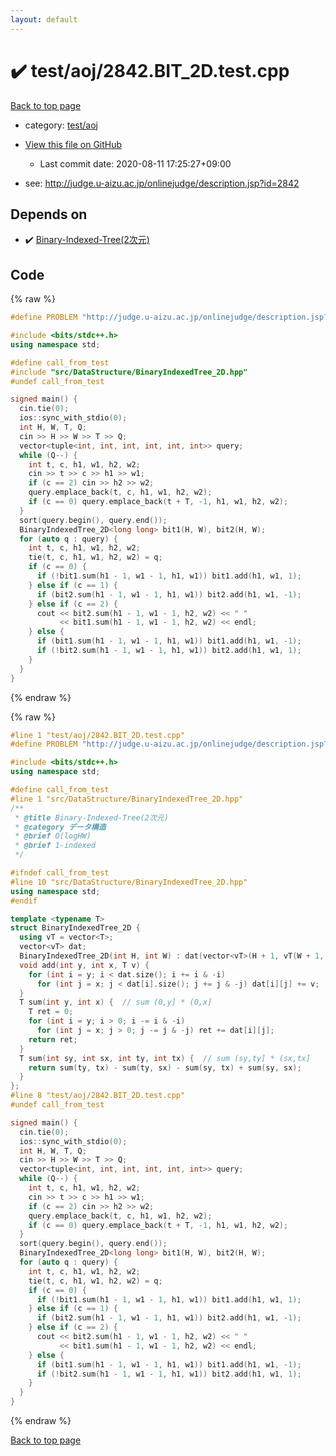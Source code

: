 ```yaml
---
layout: default
---
```


<!-- mathjax config similar to math.stackexchange -->
<script type="text/javascript" async
  src="https://cdnjs.cloudflare.com/ajax/libs/mathjax/2.7.5/MathJax.js?config=TeX-MML-AM_CHTML">
</script>
<script type="text/x-mathjax-config">
  MathJax.Hub.Config({
    TeX: { equationNumbers: { autoNumber: "AMS" }},
    tex2jax: {
      inlineMath: [ ['$','$'] ],
      processEscapes: true
    },
    "HTML-CSS": { matchFontHeight: false },
    displayAlign: "left",
    displayIndent: "2em"
  });
</script>

<script type="text/javascript" src="https://cdnjs.cloudflare.com/ajax/libs/jquery/3.4.1/jquery.min.js"></script>
<script src="https://cdn.jsdelivr.net/npm/jquery-balloon-js@1.1.2/jquery.balloon.min.js" integrity="sha256-ZEYs9VrgAeNuPvs15E39OsyOJaIkXEEt10fzxJ20+2I=" crossorigin="anonymous"></script>
<script type="text/javascript" src="../../../assets/js/copy-button.js"></script>
<link rel="stylesheet" href="../../../assets/css/copy-button.css" />


# :heavy_check_mark: test/aoj/2842.BIT_2D.test.cpp

<a href="../../../index.html">Back to top page</a>

* category: <a href="../../../index.html#0d0c91c0cca30af9c1c9faef0cf04aa9">test/aoj</a>
* <a href="{{ site.github.repository_url }}/blob/master/test/aoj/2842.BIT_2D.test.cpp">View this file on GitHub</a>
    - Last commit date: 2020-08-11 17:25:27+09:00


* see: <a href="http://judge.u-aizu.ac.jp/onlinejudge/description.jsp?id=2842">http://judge.u-aizu.ac.jp/onlinejudge/description.jsp?id=2842</a>


## Depends on

* :heavy_check_mark: <a href="../../../library/src/DataStructure/BinaryIndexedTree_2D.hpp.html">Binary-Indexed-Tree(2次元)</a>


## Code

<a id="unbundled"></a>
{% raw %}
```cpp
#define PROBLEM "http://judge.u-aizu.ac.jp/onlinejudge/description.jsp?id=2842"

#include <bits/stdc++.h>
using namespace std;

#define call_from_test
#include "src/DataStructure/BinaryIndexedTree_2D.hpp"
#undef call_from_test

signed main() {
  cin.tie(0);
  ios::sync_with_stdio(0);
  int H, W, T, Q;
  cin >> H >> W >> T >> Q;
  vector<tuple<int, int, int, int, int, int>> query;
  while (Q--) {
    int t, c, h1, w1, h2, w2;
    cin >> t >> c >> h1 >> w1;
    if (c == 2) cin >> h2 >> w2;
    query.emplace_back(t, c, h1, w1, h2, w2);
    if (c == 0) query.emplace_back(t + T, -1, h1, w1, h2, w2);
  }
  sort(query.begin(), query.end());
  BinaryIndexedTree_2D<long long> bit1(H, W), bit2(H, W);
  for (auto q : query) {
    int t, c, h1, w1, h2, w2;
    tie(t, c, h1, w1, h2, w2) = q;
    if (c == 0) {
      if (!bit1.sum(h1 - 1, w1 - 1, h1, w1)) bit1.add(h1, w1, 1);
    } else if (c == 1) {
      if (bit2.sum(h1 - 1, w1 - 1, h1, w1)) bit2.add(h1, w1, -1);
    } else if (c == 2) {
      cout << bit2.sum(h1 - 1, w1 - 1, h2, w2) << " "
           << bit1.sum(h1 - 1, w1 - 1, h2, w2) << endl;
    } else {
      if (bit1.sum(h1 - 1, w1 - 1, h1, w1)) bit1.add(h1, w1, -1);
      if (!bit2.sum(h1 - 1, w1 - 1, h1, w1)) bit2.add(h1, w1, 1);
    }
  }
}

```
{% endraw %}

<a id="bundled"></a>
{% raw %}
```cpp
#line 1 "test/aoj/2842.BIT_2D.test.cpp"
#define PROBLEM "http://judge.u-aizu.ac.jp/onlinejudge/description.jsp?id=2842"

#include <bits/stdc++.h>
using namespace std;

#define call_from_test
#line 1 "src/DataStructure/BinaryIndexedTree_2D.hpp"
/**
 * @title Binary-Indexed-Tree(2次元)
 * @category データ構造
 * @brief O(logHW)
 * @brief 1-indexed
 */

#ifndef call_from_test
#line 10 "src/DataStructure/BinaryIndexedTree_2D.hpp"
using namespace std;
#endif

template <typename T>
struct BinaryIndexedTree_2D {
  using vT = vector<T>;
  vector<vT> dat;
  BinaryIndexedTree_2D(int H, int W) : dat(vector<vT>(H + 1, vT(W + 1, 0))) {}
  void add(int y, int x, T v) {
    for (int i = y; i < dat.size(); i += i & -i)
      for (int j = x; j < dat[i].size(); j += j & -j) dat[i][j] += v;
  }
  T sum(int y, int x) {  // sum (0,y] * (0,x]
    T ret = 0;
    for (int i = y; i > 0; i -= i & -i)
      for (int j = x; j > 0; j -= j & -j) ret += dat[i][j];
    return ret;
  }
  T sum(int sy, int sx, int ty, int tx) {  // sum (sy,ty] * (sx,tx]
    return sum(ty, tx) - sum(ty, sx) - sum(sy, tx) + sum(sy, sx);
  }
};
#line 8 "test/aoj/2842.BIT_2D.test.cpp"
#undef call_from_test

signed main() {
  cin.tie(0);
  ios::sync_with_stdio(0);
  int H, W, T, Q;
  cin >> H >> W >> T >> Q;
  vector<tuple<int, int, int, int, int, int>> query;
  while (Q--) {
    int t, c, h1, w1, h2, w2;
    cin >> t >> c >> h1 >> w1;
    if (c == 2) cin >> h2 >> w2;
    query.emplace_back(t, c, h1, w1, h2, w2);
    if (c == 0) query.emplace_back(t + T, -1, h1, w1, h2, w2);
  }
  sort(query.begin(), query.end());
  BinaryIndexedTree_2D<long long> bit1(H, W), bit2(H, W);
  for (auto q : query) {
    int t, c, h1, w1, h2, w2;
    tie(t, c, h1, w1, h2, w2) = q;
    if (c == 0) {
      if (!bit1.sum(h1 - 1, w1 - 1, h1, w1)) bit1.add(h1, w1, 1);
    } else if (c == 1) {
      if (bit2.sum(h1 - 1, w1 - 1, h1, w1)) bit2.add(h1, w1, -1);
    } else if (c == 2) {
      cout << bit2.sum(h1 - 1, w1 - 1, h2, w2) << " "
           << bit1.sum(h1 - 1, w1 - 1, h2, w2) << endl;
    } else {
      if (bit1.sum(h1 - 1, w1 - 1, h1, w1)) bit1.add(h1, w1, -1);
      if (!bit2.sum(h1 - 1, w1 - 1, h1, w1)) bit2.add(h1, w1, 1);
    }
  }
}

```
{% endraw %}

<a href="../../../index.html">Back to top page</a>

